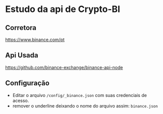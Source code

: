 # Estudo da api de Crypto-BI
 
 ## Corretora

https://www.binance.com/pt

## Api Usada

https://github.com/binance-exchange/binance-api-node

## Configuração

 * Editar o arquivo `/config/_binance.json` com suas credenciais de acesso.
 * remover o underline deixando o nome do arquivo assim:  `binance.json`
